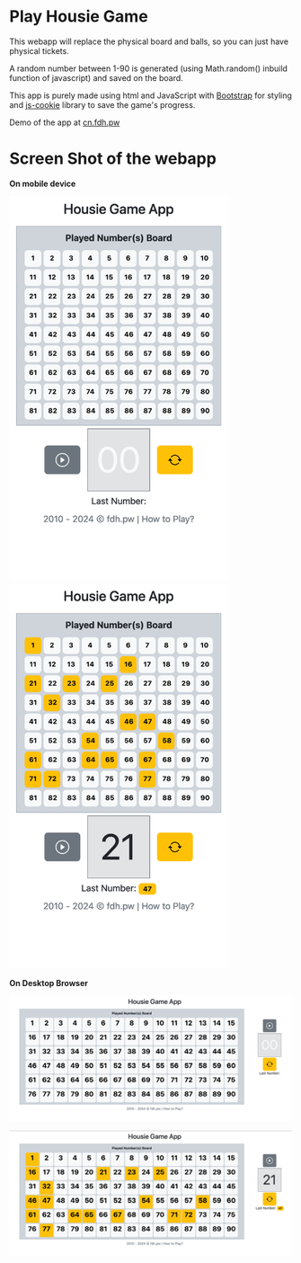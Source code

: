 # Play Housie Game

This webapp will replace the physical board and balls, so you can just have physical tickets.

A random number between 1-90 is generated (using Math.random() inbuild function of javascript) and saved on the board.

This app is purely made using html and JavaScript with [Bootstrap](https://getbootstrap.com) for styling and [js-cookie](https://github.com/js-cookie/js-cookie) library to save the game's progress.

Demo of the app at [cn.fdh.pw](https://cn.fdh.pw)

# Screen Shot of the webapp

**On mobile device**

<img src="images/blank_mob.png" width="390px"> <img src="images/played_mb.png" width="390px"> 

**On Desktop Browser**

![Before game start](images/blank_dt.png "Before the game start") 

![Game Progress](images/played_pc.png "Game Progress")



